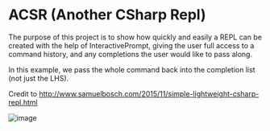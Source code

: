 # ACSR (Another CSharp Repl)
The purpose of this project is to show how quickly and easily a REPL can be created with the help of InteractivePrompt, giving 
the user full access to a command history, and any completions the user would like to pass along.

In this example, we pass the whole command back into the completion list (not just the LHS).

Credit to http://www.samuelbosch.com/2015/11/simple-lightweight-csharp-repl.html


![image](http://cint.io/acsrOverview.gif)